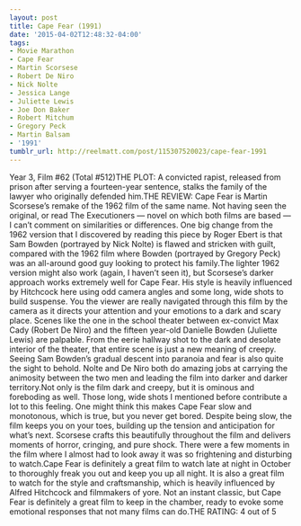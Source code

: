 ```yaml
---
layout: post
title: Cape Fear (1991)
date: '2015-04-02T12:48:32-04:00'
tags:
- Movie Marathon
- Cape Fear
- Martin Scorsese
- Robert De Niro
- Nick Nolte
- Jessica Lange
- Juliette Lewis
- Joe Don Baker
- Robert Mitchum
- Gregory Peck
- Martin Balsam
- '1991'
tumblr_url: http://reelmatt.com/post/115307520023/cape-fear-1991
---
```

Year 3, Film #62 (Total #512)THE PLOT: A convicted rapist, released from prison after serving a fourteen-year sentence, stalks the family of the lawyer who originally defended him.THE REVIEW: Cape Fear is Martin Scorsese’s remake of the 1962 film of the same name. Not having seen the original, or read The Executioners — novel on which both films are based — I can’t comment on similarities or differences. One big change from the 1962 version that I discovered by reading this piece by Roger Ebert is that Sam Bowden (portrayed by Nick Nolte) is flawed and stricken with guilt, compared with the 1962 film where Bowden (portrayed by Gregory Peck) was an all-around good guy looking to protect his family.The lighter 1962 version might also work (again, I haven’t seen it), but Scorsese’s darker approach works extremely well for Cape Fear. His style is heavily influenced by Hitchcock here using odd camera angles and some long, wide shots to build suspense. You the viewer are really navigated through this film by the camera as it directs your attention and your emotions to a dark and scary place. Scenes like the one in the school theater between ex-convict Max Cady (Robert De Niro) and the fifteen year-old Danielle Bowden (Juliette Lewis) are palpable. From the eerie hallway shot to the dark and desolate interior of the theater, that entire scene is just a new meaning of creepy. Seeing Sam Bowden’s gradual descent into paranoia and fear is also quite the sight to behold. Nolte and De Niro both do amazing jobs at carrying the animosity between the two men and leading the film into darker and darker territory.Not only is the film dark and creepy, but it is ominous and foreboding as well. Those long, wide shots I mentioned before contribute a lot to this feeling. One might think this makes Cape Fear slow and monotonous, which is true, but you never get bored. Despite being slow, the film keeps you on your toes, building up the tension and anticipation for what’s next. Scorsese crafts this beautifully throughout the film and delivers moments of horror, cringing, and pure shock. There were a few moments in the film where I almost had to look away it was so frightening and disturbing to watch.Cape Fear is definitely a great film to watch late at night in October to thoroughly freak you out and keep you up all night. It is also a great film to watch for the style and craftsmanship, which is heavily influenced by Alfred Hitchcock and filmmakers of yore. Not an instant classic, but Cape Fear is definitely a great film to keep in the chamber, ready to evoke some emotional responses that not many films can do.THE RATING: 4 out of 5
